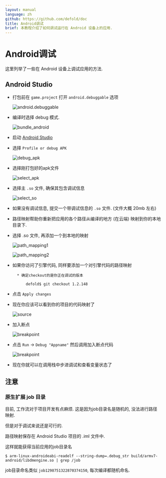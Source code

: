 ```yaml
---
layout: manual
language: zh
github: https://github.com/defold/doc
title: Android调试
brief: 本教程介绍了如何调试运行在 Android 设备上的应用.
---
```


# Android调试

这里列举了一些在 Android 设备上调试应用的方法.

## Android Studio

* 打包前在  `game.project` 打开 `android.debuggable` 选项

	![android.debuggable](/manuals/images/extensions/debugging/android/game_project_debuggable.png)

* 编译时选择 debug 模式.

	![bundle_android](/manuals/images/extensions/debugging/android/bundle_android.png)

* 启动 [Android Studio](https://developer.android.com/studio/)

* 选择 `Profile or debug APK`

	![debug_apk](/manuals/images/extensions/debugging/android/android_profile_or_debug.png)

* 选择刚打包好的apk文件

	![select_apk](/manuals/images/extensions/debugging/android/android_select_apk.png)

* 选择主 `.so` 文件, 确保其包含调试信息

	![select_so](/manuals/images/extensions/debugging/android/android_missing_symbols.png)

* 如果没有调试信息, 提交一个带调试信息的 `.so` 文件. (文件大概 20mb 左右)

* 路径映射帮助你重新把应用的各个路径从编译的地方 (在云端) 映射到你的本地目录下.

* 选择 .so 文件, 再添加一个到本地的映射

	![path_mapping1](/manuals/images/extensions/debugging/android/path_mappings_android.png)

	![path_mapping2](/manuals/images/extensions/debugging/android/path_mappings_android2.png)

* 如果你访问了引擎代码, 同样要添加一个对引擎代码的路径映射

		* 确定checkout的是你正在调试的版本

			defold$ git checkout 1.2.148

* 点击 `Apply changes`

* 现在你应该可以看到你的项目的代码映射了

	![source](/manuals/images/extensions/debugging/android/source_mappings_android.png)

* 加入断点

	![breakpoint](/manuals/images/extensions/debugging/android/breakpoint_android.png)

* 点击 `Run` -> `Debug "Appname"` 然后调用加入断点代码

	![breakpoint](/manuals/images/extensions/debugging/android/callstack_variables_android.png)

* 现在你就可以在调用栈中步进调试和查看变量状态了


## 注意

### 原生扩展 job 目录

目前, 工作流对于项目开发有点麻烦. 这是因为job目录名是随机的, 没法进行路径映射.

但是对于调试来说还是可行的.

路径映射保存在 Android Studio 项目的 <project>.iml 文件中.

这样就能获得当前应用的job目录名

	$ arm-linux-androideabi-readelf --string-dump=.debug_str build/armv7-android/libdmengine.so | grep /job

job目录命名类似 `job1298751322870374150`, 每次编译都随机命名.

